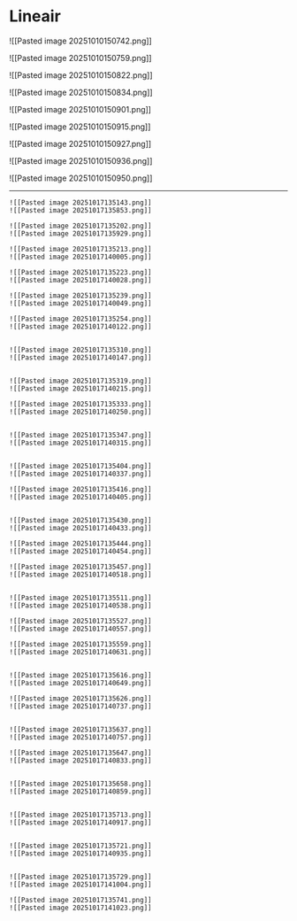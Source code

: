 
# Lineair

![[Pasted image 20251010150742.png]]


![[Pasted image 20251010150759.png]]

![[Pasted image 20251010150822.png]]

![[Pasted image 20251010150834.png]]

![[Pasted image 20251010150901.png]]

![[Pasted image 20251010150915.png]]

![[Pasted image 20251010150927.png]]

![[Pasted image 20251010150936.png]]

![[Pasted image 20251010150950.png]]


---

```image-layout-a
![[Pasted image 20251017135143.png]]
![[Pasted image 20251017135853.png]]
```

```image-layout-a
![[Pasted image 20251017135202.png]]
![[Pasted image 20251017135929.png]]
```

```image-layout-a
![[Pasted image 20251017135213.png]]
![[Pasted image 20251017140005.png]]
```

```image-layout-a
![[Pasted image 20251017135223.png]]
![[Pasted image 20251017140028.png]]
```

```image-layout-a
![[Pasted image 20251017135239.png]]
![[Pasted image 20251017140049.png]]
```

```image-layout-a
![[Pasted image 20251017135254.png]]
![[Pasted image 20251017140122.png]]
```

```image-layout-a

![[Pasted image 20251017135310.png]]
![[Pasted image 20251017140147.png]]
```


```image-layout-a

![[Pasted image 20251017135319.png]]
![[Pasted image 20251017140215.png]]
```

```image-layout-a
![[Pasted image 20251017135333.png]]
![[Pasted image 20251017140250.png]]
```

```image-layout-a

![[Pasted image 20251017135347.png]]
![[Pasted image 20251017140315.png]]
```

```image-layout-a

![[Pasted image 20251017135404.png]]
![[Pasted image 20251017140337.png]]
```

```image-layout-a
![[Pasted image 20251017135416.png]]
![[Pasted image 20251017140405.png]]
```

```image-layout-a

![[Pasted image 20251017135430.png]]
![[Pasted image 20251017140433.png]]
```

```image-layout-a
![[Pasted image 20251017135444.png]]
![[Pasted image 20251017140454.png]]
```

```image-layout-a
![[Pasted image 20251017135457.png]]
![[Pasted image 20251017140518.png]]
```

```image-layout-a

![[Pasted image 20251017135511.png]]
![[Pasted image 20251017140538.png]]
```

```image-layout-a
![[Pasted image 20251017135527.png]]
![[Pasted image 20251017140557.png]]
```


```image-layout-a
![[Pasted image 20251017135559.png]]
![[Pasted image 20251017140631.png]]
```

```image-layout-a

![[Pasted image 20251017135616.png]]
![[Pasted image 20251017140649.png]]
```

```image-layout-a
![[Pasted image 20251017135626.png]]
![[Pasted image 20251017140737.png]]
```

```image-layout-a

![[Pasted image 20251017135637.png]]
![[Pasted image 20251017140757.png]]
```

```image-layout-a
![[Pasted image 20251017135647.png]]
![[Pasted image 20251017140833.png]]
```

```image-layout-a

![[Pasted image 20251017135658.png]]
![[Pasted image 20251017140859.png]]
```

```image-layout-a

![[Pasted image 20251017135713.png]]
![[Pasted image 20251017140917.png]]
```

```image-layout-a

![[Pasted image 20251017135721.png]]
![[Pasted image 20251017140935.png]]
```

```image-layout-a

![[Pasted image 20251017135729.png]]
![[Pasted image 20251017141004.png]]
```

```image-layout-a
![[Pasted image 20251017135741.png]]
![[Pasted image 20251017141023.png]]
```
